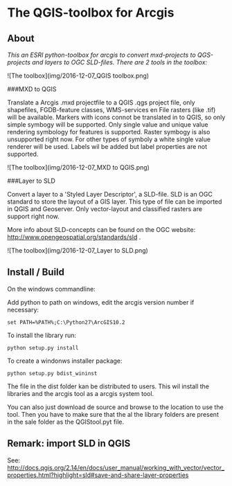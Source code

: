 
The QGIS-toolbox for Arcgis
====================

About
------

*This an ESRI python-toolbox for arcgis to convert mxd-projects to QGS-projects and layers to OGC SLD-files.
There are 2 tools in the toolbox:*

![The toolbox](img/2016-12-07_QGIS toolbox.png)

###MXD to QGIS

Translate a Arcgis .mxd projectfile to a QGIS .qgs project file, only shapefiles, 
FGDB-feature classes, WMS-services en File rasters (like .tif) will be available. 
Markers with icons connot be translated in to QGIS, so only simple symbogy will be supported.
Only single value and unique value rendering symbology for features is supported. 
Raster symbogy is also unsupported right now. 
For other types of symboly a white single value renderer will be used.
Labels wil be added but label properties are not supported.

![The toolbox](img/2016-12-07_MXD to QGIS.png)

###Layer to SLD

Convert a layer to a 'Styled Layer Descriptor', a SLD-file.
SLD is an OGC standard to store the layout of a GIS layer. 
This type of file can be imported in QGIS and Geoserver.
Only vector-layout and classified rasters are support right now.

More info about SLD-concepts can be found on the OGC website: http://www.opengeospatial.org/standards/sld .

![The toolbox](img/2016-12-07_Layer to SLD.png)

Install / Build
-----

On the windows commandline:

Add python to path on windows, edit the arcgis version number if necessary:

    set PATH=%PATH%;C:\Python27\ArcGIS10.2

To install the library run: 

    python setup.py install
    
To create a windonws installer package:

    python setup.py bdist_wininst

The file in the dist folder kan be distributed to users.
This wil install the libraries and the arcgis tool as a arcgis system tool.

You can also just download de source and browse to the location to use the tool. 
Then you have to make sure that the al the library folders are present in the sale folder as the QGIStool.pyt file.

Remark: import SLD in QGIS
------
See: http://docs.qgis.org/2.14/en/docs/user_manual/working_with_vector/vector_properties.html?highlight=sld#save-and-share-layer-properties

